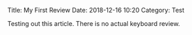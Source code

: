 Title: My First Review
Date: 2018-12-16 10:20
Category: Test

Testing out this article.
There is no actual keyboard review.